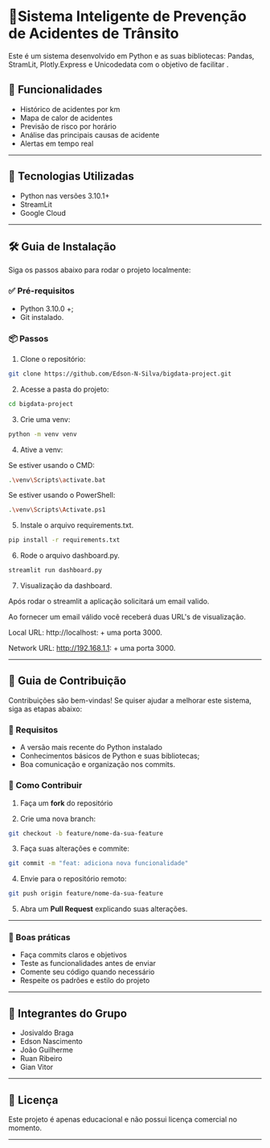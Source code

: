 # 🚦Sistema Inteligente de Prevenção de Acidentes de Trânsito

Este é um sistema desenvolvido em Python e as suas bibliotecas: Pandas, StramLit, Plotly.Express e Unicodedata com o objetivo de facilitar .

## 📌 Funcionalidades

- Histórico de acidentes por km
- Mapa de calor de acidentes
- Previsão de risco por horário
- Análise das principais causas de acidente
- Alertas em tempo real

---

## 🚀 Tecnologias Utilizadas

- Python nas versões 3.10.1+
- StreamLit
- Google Cloud

---

## 🛠️ Guia de Instalação

Siga os passos abaixo para rodar o projeto localmente:

### ✅ Pré-requisitos

- Python 3.10.0 +;
- Git instalado.

### 📦 Passos

1. Clone o repositório:

```bash
git clone https://github.com/Edson-N-Silva/bigdata-project.git
````

2. Acesse a pasta do projeto:

```bash
cd bigdata-project
```

3. Crie uma venv:

```bash
python -m venv venv
```

4. Ative a venv:

Se estiver usando o CMD:
```bash
.\venv\Scripts\activate.bat
```

Se estiver usando o PowerShell:
```bash
.\venv\Scripts\Activate.ps1
```

5. Instale o arquivo requirements.txt.

```bash
pip install -r requirements.txt
```

6. Rode o arquivo dashboard.py.

```bash
streamlit run dashboard.py
```

7. Visualização da dashboard.

Após rodar o streamlit a aplicação solicitará um email valido.

Ao fornecer um email válido você receberá duas URL's de visualização.

Local URL: http://localhost: + uma porta 3000.

Network URL: http://192.168.1.1: + uma porta 3000.

---

## 🤝 Guia de Contribuição

Contribuições são bem-vindas! Se quiser ajudar a melhorar este sistema, siga as etapas abaixo:

### 📌 Requisitos

* A versão mais recente do Python instalado
* Conhecimentos básicos de Python e suas bibliotecas;
* Boa comunicação e organização nos commits.

### 🚀 Como Contribuir

1. Faça um **fork** do repositório

2. Crie uma nova branch:

```bash
git checkout -b feature/nome-da-sua-feature
```

3. Faça suas alterações e commite:

```bash
git commit -m "feat: adiciona nova funcionalidade"
```

4. Envie para o repositório remoto:

```bash
git push origin feature/nome-da-sua-feature
```

5. Abra um **Pull Request** explicando suas alterações.

---

### 🧹 Boas práticas

* Faça commits claros e objetivos
* Teste as funcionalidades antes de enviar
* Comente seu código quando necessário
* Respeite os padrões e estilo do projeto

---

## 👥 Integrantes do Grupo

* Josivaldo Braga
* Edson Nascimento
* João Guilherme
* Ruan Ribeiro
* Gian Vitor

---

## 📄 Licença

Este projeto é apenas educacional e não possui licença comercial no momento.

---
